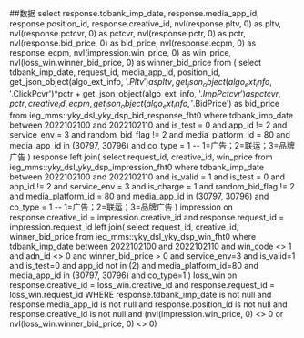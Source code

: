 ##数据
select response.tdbank_imp_date, response.media_app_id, response.position_id, response.creative_id,
    nvl(response.pltv, 0) as pltv, 
    nvl(response.pctcvr, 0) as pctcvr, 
    nvl(response.pctr, 0) as pctr, 
    nvl(response.bid_price, 0) as bid_price,
    nvl(response.ecpm, 0) as response_ecpm, 
    nvl(impression.win_price, 0) as win_price,
    nvl(loss_win.winner_bid_price, 0) as winner_bid_price
from (
    select tdbank_imp_date, request_id, media_app_id,
        position_id,
        get_json_object(algo_ext_info, '$.Pltv') as pltv,
        get_json_object(algo_ext_info, '$.ClickPcvr')*pctr + get_json_object(algo_ext_info, '$.ImpPctcvr') as pctcvr,
        pctr,
        creative_id,
        ecpm,
        get_json_object(algo_ext_info,'$.BidPrice') as bid_price
    from ieg_mms::yky_dsl_yky_dsp_bid_response_fht0
    where tdbank_imp_date between 2022102100 and 2022102110
        and is_test = 0 and app_id != 2 and service_env = 3
        and random_bid_flag != 2
        and media_platform_id = 80
        and media_app_id in (30797, 30796)
        and co_type = 1 -- 1=广告；2=联运；3=品牌广告
) response
left join(
    select
        request_id,
        creative_id,
        win_price
    from ieg_mms::yky_dsl_yky_dsp_impression_fht0
    where tdbank_imp_date between 2022102100 and 2022102110
        and is_valid = 1 and is_test = 0 and app_id != 2 and service_env = 3 and is_charge = 1
        and random_bid_flag != 2
        and media_platform_id = 80
        and media_app_id in (30797, 30796)
        and co_type = 1 -- 1=广告；2=联运；3=品牌广告
) impression
on response.creative_id = impression.creative_id and response.request_id = impression.request_id
left join(
    select request_id, creative_id, winner_bid_price
    from ieg_mms::yky_dsl_yky_dsp_win_fht0
    where tdbank_imp_date between 2022102100 and 2022102110
        and win_code <> 1
        and adn_id <> 0
        and winner_bid_price > 0
        and service_env=3 
        and is_valid=1 
        and is_test=0
        and app_id not in (2)
        and media_platform_id=80
        and media_app_id in (30797, 30796)
        and co_type=1
) loss_win
on response.creative_id = loss_win.creative_id and response.request_id = loss_win.request_id
WHERE response.tdbank_imp_date is not null 
    and response.media_app_id is not null 
    and response.position_id is not null 
    and response.creative_id is not null 
    and (nvl(impression.win_price, 0) <> 0 or nvl(loss_win.winner_bid_price, 0) <> 0)


